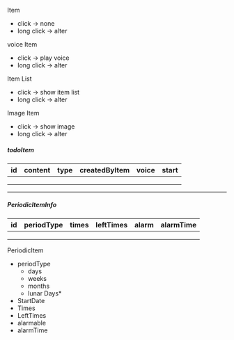 Item

- click -> none
- long click -> alter



voice Item

- click -> play voice
- long click -> alter



Item List

- click -> show item list
- long click -> alter  



Image Item

- click -> show image
- long click -> alter



##### todoItem

| id   | content | type | createdByItem | voice | start |
| ---- | ------- | ---- | ------------- | ----- | ----- |
|      |         |      |               |       |       |
|      |         |      |               |       |       |
|      |         |      |               |       |       |

------



##### PeriodicItemInfo

| id   | periodType | times | leftTimes | alarm | alarmTime |
| ---- | ---------- | ----- | --------- | ----- | --------- |
|      |            |       |           |       |           |
|      |            |       |           |       |           |
|      |            |       |           |       |           |



PeriodicItem

- periodType
  - days
  - weeks
  - months
  - lunar Days*
- StartDate
- Times
- LeftTimes
- alarmable
- alarmTime



